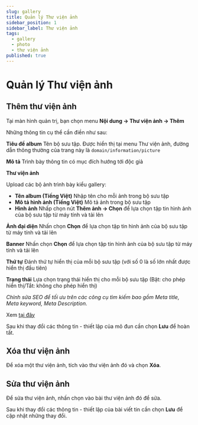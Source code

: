 ```yaml
---
slug: gallery
title: Quản lý Thư viện ảnh
sidebar_position: 1
sidebar_label: Thư viện ảnh
tags:
  - gallery
  - photo
  - thư viện ảnh
published: true
---
```

# Quản lý Thư viện ảnh

## Thêm thư viện ảnh

Tại màn hình quản trị, bạn chọn menu **Nội dung -> Thư viện ảnh -> Thêm**

Những thông tin cụ thể cần điền như sau:

**Tiêu đề album**
Tên bộ sưu tập. Được hiển thị tại menu Thư viện ảnh, đường dẫn thông thường của trang này là `domain/information/picture`

**Mô tả**
Trình bày thông tin có mục đích hướng tới độc giả

**Thư viện ảnh**

Upload các bộ ảnh trình bày kiểu gallery:
*   **Tên album (Tiếng Việt)**
Nhập tên cho mỗi ảnh trong bộ sưu tập
*   **Mô tả hình ảnh (Tiếng Việt)**
Mô tả ảnh trong bộ sưu tập
*   **Hình ảnh**
Nhấp chọn nút **Thêm ảnh -> Chọn** để lựa chọn tập tin hình ảnh của bộ sưu tập từ máy tính và tải lên

**Ảnh đại diện**
Nhấn chọn **Chọn** để lựa chọn tập tin hình ảnh của bộ sưu tập từ máy tính và tải lên

**Banner**
Nhấn chọn **Chọn** để lựa chọn tập tin hình ảnh của bộ sưu tập từ máy tính và tải lên

**Thứ tự**
Đánh thứ tự hiển thị của mỗi bộ sưu tập (với số 0 là số lớn nhất được hiển thị đầu tiên)

**Trạng thái**
Lựa chọn trạng thái hiển thị cho mỗi bộ sưu tập (Bật: cho phép hiển thị/Tắt: không cho phép hiển thị)

_Chỉnh sửa SEO để tối ưu trên các công cụ tìm kiếm bao gồm Meta title, Meta keyword, Meta Description._

Xem [tại đây](https://mkmate.osd.vn/docs/common/seo)

Sau khi thay đổi các thông tin - thiết lập của mô đun cần chọn **Lưu** để hoàn tất.

## Xóa thư viện ảnh

Để xóa một thư viện ảnh, tích vào thư viện ảnh đó và chọn **Xóa**.

## Sửa thư viện ảnh

Để sửa thư viện ảnh, nhấn chọn vào bài thư viện ảnh đó để sửa.

Sau khi thay đổi các thông tin - thiết lập của bài viết tin cần chọn **Lưu** để cập nhật những thay đổi.

